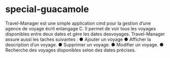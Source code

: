 # special-guacamole
Travel-Manager est une simple application cmd pour la gestion d’une agence de voyage écrit enlangage C. Il permet de voir tous les voyages disponibles entre deux dates et gère les dates desvoyages.
Travel-Manager assure aussi les taches suivantes :
● Ajouter un voyage
● Afficher la description d’un voyage.
● Supprimer un voyage.
● Modifier un voyage.
● Recherche des voyages disponibles selon des dates précises.
